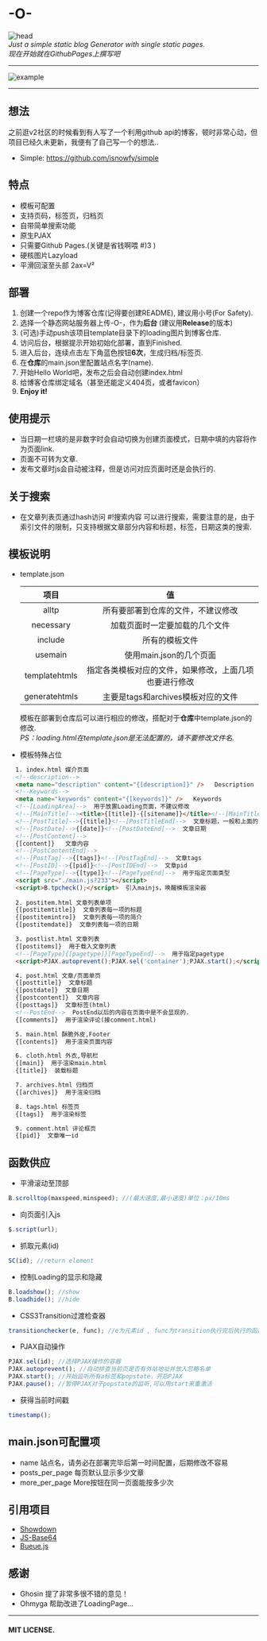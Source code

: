 # -O-
![head](https://ws4.sinaimg.cn/large/006Xmmmggy1g5dkc14k9vj30m808cwel.jpg)  
*Just a simple static blog Generator with single static pages.*  
*现在开始就在GithubPages上撰写吧*

-----------------------------------
![example](https://ws4.sinaimg.cn/large/006Xmmmggy1g5dkfebhulj31gr0pu0ud.jpg)  

-----------------------------------

## 想法  
   之前逛v2社区的时候看到有人写了一个利用github api的博客，顿时非常心动，但项目已经久未更新，我便有了自己写一个的想法..  
   * Simple: https://github.com/isnowfy/simple  
   
## 特点
   * 模板可配置  
   * 支持页码，标签页，归档页  
   * 自带简单搜索功能  
   * 原生PJAX  
   * 只需要Github Pages.(关键是省钱啊喂 #)3 ) 
   * 硬核图片Lazyload  
   * 平滑回滚至头部 2ax=V²  
   
## 部署  
   1. 创建一个repo作为博客仓库(记得要创建README), 建议用小号(For Safety).  
   2. 选择一个静态网站服务器上传-O-，作为**后台** (建议用**Release**的版本)  
   3. (可选)手动push该项目template目录下的loading图片到博客仓库.  
   4. 访问后台，根据提示开始初始化部署，直到Finished.  
   5. 进入后台，连续点击左下角蓝色按钮**6次**，生成归档/标签页.  
   6. 在**仓库**的main.json里配置站点名字(name).
   6. 开始Hello World吧，发布之后会自动创建index.html
   7. 给博客仓库绑定域名（甚至还能定义404页，或者favicon）
   8. **Enjoy it!**  
   
## 使用提示  
   * 当日期一栏填的是非数字时会自动切换为创建页面模式，日期中填的内容将作为页面link.   
   * 页面不可转为文章.  
   * 发布文章时js会自动被注释，但是访问对应页面时还是会执行的.  
   
## 关于搜索  
   * 在文章列表页通过hash访问 #!搜索内容 可以进行搜索，需要注意的是，由于索引文件的限制，只支持根据文章部分内容和标题，标签，日期这类的搜索.  
   
## 模板说明  
   * template.json  
     
     | 项目 | 值 |  
     |:-------:|:-------:|  
     | alltp | 所有要部署到仓库的文件，不建议修改 |
     | necessary | 加载页面时一定要加载的几个文件 |  
     | include | 所有的模板文件 |  
     | usemain | 使用main.json的几个页面 |  
     | templatehtmls | 指定各类模板对应的文件，如果修改，上面几项也要进行修改 |  
     | generatehtmls | 主要是tags和archives模板对应的文件 |  
     
     模板在部署到仓库后可以进行相应的修改，搭配对于**仓库**中template.json的修改.  
     *PS：loading.html在template.json是无法配置的，请不要修改文件名.*  
     
   * 模板特殊占位  
   ```html
     1. index.html 媒介页面  
     <!--description-->
     <meta name="description" content="{[description]}" />   Description 
     <!--Keywords-->
     <meta name="keywords" content="{[keywords]}" />   Keywords
     <!--[LoadingArea]-->  用于放置Loading页面，不建议修改  
     <!--[MainTitle]--><title>{[title]}-{[sitename]}</title><!--[MainTitleEnd]-->  注释用于识别标题所在位置，{[title]}为当前标题,{[sitename]}为站点名(在main.json配置)  
     <!--[PostTitle]-->{[title]}<!--[PostTitleEnd]-->  文章标题，一般和上面的{[title]}一致  
     <!--[PostDate]-->{[date]}<!--[PostDateEnd]-->  文章日期  
     <!--[PostContent]-->
     {[content]}   文章内容
     <!--[PostContentEnd]-->
     <!--[PostTag]-->{[tags]}<!--[PostTagEnd]-->  文章tags
     <!--[PostID]-->{[pid]}<!--[PostIDEnd]-->  文章pid  
     <!--[PageType]-->{[type]}<!--[PageTypeEnd]-->  用于指定页面类型  
     <script src="./main.js?233"></script>
     <script>B.tpcheck();</script>  引入mainjs，唤醒模板渲染器  
     
     2. postitem.html 文章列表单项
     {[postitemtitle]}  文章列表每一项的标题  
     {[postitemintro]}  文章列表每一项的简介
     {[postitemdate]}  文章列表每一项的日期  

     3. postlist.html 文章列表   
     {[postitems]}  用于载入文章列表  
     <!--[PageType]{[pagetype]}[PageTypeEnd]-->  用于指定pagetype  
     <script>PJAX.autoprevent();PJAX.sel('container');PJAX.start();</script>  唤醒PJAX  

     4. post.html 文章/页面单页  
     {[posttitle]}  文章标题  
     {[postdate]}  文章日期  
     {[postcontent]}  文章内容  
     {[posttags]}  文章标签(html)  
     <!--PostEnd-->  PostEnd以后的内容在页面中是不会显现的.  
     {[comments]}  用于渲染评论(接comment.html)  

     5. main.html 酥脆外皮,Footer  
     {[contents]}  用于渲染页面内容  

     6. cloth.html 外衣,导航栏  
     {[main]}  用于渲染main.html  
     {[title]}  装载标题  

     7. archives.html 归档页  
     {[archives]}  用于渲染归档  

     8. tags.html 标签页  
     {[tags]}  用于渲染标签  

     9. comment.html 评论框页  
     {[pid]}  文章唯一id  
   ```
     
## 函数供应  
   * 平滑滚动至顶部  
   ```javascript
   B.scrolltop(maxspeed,minspeed); //(最大速度,最小速度)单位：px/10ms
   ```
   
   * 向页面引入js  
   ```javascript
   $.script(url);
   ```
   
   * 抓取元素(id)  
   ```javascript
   SC(id); //return element
   ```
   
   * 控制Loading的显示和隐藏  
   ```javascript
   B.loadshow(); //show
   B.loadhide(); //hide
   ```
   
   * CSS3Transition过渡检查器  
   ```javascript
   transitionchecker(e, func); //e为元素id , func为transition执行完后执行的函数.  
   ```
   
   * PJAX自动操作  
   ```javascript
   PJAX.sel(id); //选择PJAX操作的容器  
   PJAX.autoprevent(); //自动排查当前页是否有外站地址并放入忽略名单  
   PJAX.start(); //开始监听所有a标签和popstate，开启PJAX  
   PJAX.pause(); //暂停PJAX对于popstate的监听,可以用start来重激活  
   ```
   
   * 获得当前时间戳  
   ```javascript
   timestamp();
   ```

## main.json可配置项  
   * name 站点名，请务必在部署完毕后第一时间配置，后期修改不容易  
   * posts_per_page 每页默认显示多少文章  
   * more_per_page More按钮在同一页面能按多少次  
   
## 引用项目  
   * [Showdown](https://github.com/showdownjs/showdown)  
   * [JS-Base64](https://github.com/dankogai/js-base64)  
   * [Bueue.js](https://github.com/SomeBottle/Bueue.js)  
   
## 感谢  
   * Ghosin 提了非常多很不错的意见！  
   * Ohmyga 帮助改进了LoadingPage...  
   
------------------------------------
#### MIT LICENSE.
